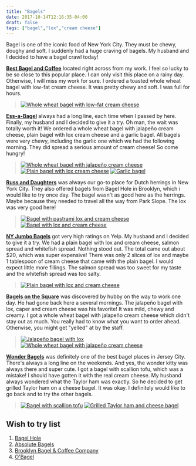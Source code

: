 ```yaml
---
title: "Bagels"
date: 2017-10-14T12:16:35-04:00
draft: false
tags: ["bagel","lox","cream cheese"]
---
```


Bagel is one of the iconic food of New York City. They must be chewy, doughy and soft. I suddenly had a huge craving of bagels. My husband and I decided to have a bagel crawl today!

**[Best Bagel and Coffee](https://www.yelp.com/biz/best-bagel-and-coffee-new-york?hrid=3-HU26t6z0HLNBDc7i7lzA)** located right across from my work. I feel so lucky to be so close to this popular place. I can only visit this place on a rainy day. Otherwise, I will miss my work for sure. I ordered a toasted whole wheat bagel with low-fat cream cheese. It was pretty chewy and soft. I was full for hours.

> [![Whole wheat bagel with low-fat cream cheese](https://s3-media3.fl.yelpcdn.com/bphoto/RpQdmI5HqUFfR8jW_N3NEA/o.jpg "Whole wheat bagel with low-fat cream cheese")](https://www.yelp.com/biz_photos/best-bagel-and-coffee-new-york?select=RpQdmI5HqUFfR8jW_N3NEA)

**[Ess-a-Bagel](http://www.yelp.com/biz/ess-a-bagel-new-york?hrid=78aZGep1oFgfboIsTaiExw)** always had a long line, each time when I passed by here. Finally, my husband and I decided to give it a try. Oh man, the wait was totally worth it! We ordered a whole wheat bagel with jalapeño cream cheese, plain bagel with lox cream cheese and a garlic bagel. All bagels were very chewy, including the garlic one which we had the following morning. They did spread a serious amount of cream cheese! So come hungry!

> [![Whole wheat bagel with jalapeño cream cheese](https://s3-media2.fl.yelpcdn.com/bphoto/0fVeGejlKaFJoIgXY0ttpw/o.jpg "Whole wheat bagel with jalapeño cream cheese")](https://www.yelp.com/biz_photos/ess-a-bagel-new-york?select=0fVeGejlKaFJoIgXY0ttpw) [![Plain bagel with lox cream cheese](https://s3-media2.fl.yelpcdn.com/bphoto/LlKqH9jDf2tAidV6coaXCw/o.jpg "Plain bagel with lox cream cheese")](https://www.yelp.com/biz_photos/ess-a-bagel-new-york?select=LlKqH9jDf2tAidV6coaXCw) [![Garlic bagel](https://s3-media4.fl.yelpcdn.com/bphoto/Sk3-kfNs1DNuhzFdLMVEKQ/o.jpg "Garlic bagel")](https://www.yelp.com/biz_photos/ess-a-bagel-new-york?select=Sk3-kfNs1DNuhzFdLMVEKQ)

**[Russ and Daughters](https://www.yelp.com/biz/russ-and-daughters-new-york?hrid=fJ3Sdd4JBaMt5wIbeoiOgA)** was always our go-to place for Dutch herrings in New York City. They also offered bagels from Bagel Hole in Brooklyn, which i would like to try once day. The bagel wasn't as good here as the herrings. Maybe because they needed to travel all the way from Park Slope. The lox was very good here!

> [![Bagel with pastrami lox and cream cheese](https://s3-media1.fl.yelpcdn.com/bphoto/ZuOgsEsehfoFz9tIF0C1tg/o.jpg "Bagel with pastrami lox and cream cheese")](https://www.yelp.com/biz_photos/russ-and-daughters-new-york?select=ZuOgsEsehfoFz9tIF0C1tg) [![Bagel with lox and cream cheese](https://s3-media1.fl.yelpcdn.com/bphoto/rS9RIEYSvG4HOeeDhxBJnw/o.jpg "Bagel with lox and cream cheese")](https://www.yelp.com/biz_photos/russ-and-daughters-new-york?select=rS9RIEYSvG4HOeeDhxBJnw)

**[NY Jumbo Bagels](http://www.yelp.com/biz/ny-jumbo-bagels-new-york?hrid=Jr_0Gkt-6k30Qe7458ODxw)** got very high ratings on Yelp. My husband and I decided to give it a try. We had a plain bagel with lox and cream cheese, salmon spread and whitefish spread. Nothing stood out. The total came out about $20, which was super expensive! There was only 2 slices of lox and maybe 1 tablespoon of cream cheese that came with the plain bagel. I would expect little more fillings. The salmon spread was too sweet for my taste and the whitefish spread was too salty.

> [![Plain bagel with lox and cream cheese](https://s3-media3.fl.yelpcdn.com/bphoto/5kD-nbqUOjo-tLNoMnHQgw/o.jpg "Plain bagel with lox and cream cheese")](https://www.yelp.com/biz_photos/ny-jumbo-bagels-new-york?select=5kD-nbqUOjo-tLNoMnHQgw)

**[Bagels on the Square](http://www.yelp.com/biz/bagels-on-the-square-new-york?hrid=RQj9RlbOEaWX7rjsTzHVcQ)** was discovered by hubby on the way to work one day. He had gone back here a several mornings. The jalapeño bagel with lox, caper and cream cheese was his favorite! It was mild, chewy and creamy. I got a whole wheat bagel with jalapeño cream cheese which didn't stay out as much. You really had to know what you want to order ahead. Otherwise, you might get "yelled" at by the staff.

> [![Jalapeño bagel with lox](https://s3-media2.fl.yelpcdn.com/bphoto/gOemo5BSDCNeQh3AGe47tw/o.jpg "Jalapeño bagel with lox")](https://www.yelp.com/biz_photos/bagels-on-the-square-new-york?select=gOemo5BSDCNeQh3AGe47tw) [![Whole wheat bagel with jalapeño cream cheese](https://s3-media3.fl.yelpcdn.com/bphoto/9qQ4ZJ2LMLNZHY4OS3Ohiw/o.jpg "Whole wheat bagel with jalapeño cream cheese")](https://www.yelp.com/biz_photos/bagels-on-the-square-new-york?select=9qQ4ZJ2LMLNZHY4OS3Ohiw)

**[Wonder Bagels](https://www.yelp.com/biz/wonder-bagels-jersey-city?hrid=DHlmicPuK1ZkW_IHFftvAA)** was definitely one of the best bagel places in Jersey City. There's always a long line on the weekends. And yes, the wonder kitty was always there and super cute. I got a bagel with scallion tofu, which was a mistake! I should have gotten it with the real cream cheese. My husband always wondered what the Taylor ham was exactly. So he decided to get grilled Taylor ham on a cheese bagel. It was okay. I definitely would like to go back and to try the other bagels.

> [![Bagel with scallion tofu](https://s3-media2.fl.yelpcdn.com/bphoto/2bOxJPcC8JpL5AMYY4_lpA/o.jpg "Bagel with scallion tofu")](https://www.yelp.com/biz_photos/wonder-bagels-jersey-city?select=2bOxJPcC8JpL5AMYY4_lpA) [![Grilled Taylor ham and cheese bagel](https://s3-media1.fl.yelpcdn.com/bphoto/AD1krxOhfdO-bX_1wLfcVQ/o.jpg "Grilled Taylor ham and cheese bagel")](https://www.yelp.com/biz_photos/wonder-bagels-jersey-city?select=AD1krxOhfdO-bX_1wLfcVQ)

Wish to try list
------------------
1. [Bagel Hole](https://www.yelp.com/biz/bagel-hole-brooklyn-3)
1. [Absolute Bagels](https://www.yelp.com/biz/absolute-bagels-new-york)
1. [Brooklyn Bagel & Coffee Company](https://www.yelp.com/biz/brooklyn-bagel-and-coffee-company-new-york-2)
1. [O'Bagel](https://www.yelp.com/biz/o-bagel-hoboken)
